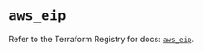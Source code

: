# `aws_eip`

Refer to the Terraform Registry for docs: [`aws_eip`](https://registry.terraform.io/providers/hashicorp/aws/3.76.1/docs/resources/eip).
